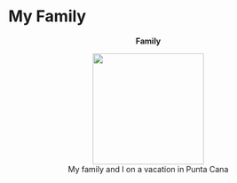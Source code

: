 # My Family
<p align = "center"> 
  <b> Family </b>
</p>

<p align = "center" > 
<img width = "200" height = "200" src="[family.jpg](https://drive.google.com/file/d/1qnsbQ25cDiBaP5KHBhEuf3Rxs6okEEfh/view?usp=drive_link)"><br>
  My family and I on a vacation in Punta Cana
</p>

